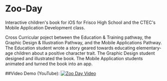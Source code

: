 # Zoo-Day
Interactive children's book for iOS for Frisco High School and the CTEC's Mobile Application Development class.

Cross Curricular poject between the Education & Training pathway, the Graphic Design & Illustration Pathway,
and the Mobile Applications Pathway. The Education student wrote a story geared towards educating elementary-age
children about a positive character trait. The Graphic Design student designed and illustrated the book. The Mobile
Application students animated and turned the book into an app.

##Video Demo (YouTube):
[![Zoo Day Video](http://img.youtube.com/vi/t2s5rteQ4Cw/0.jpg)](http://www.youtube.com/watch?v=t2s5rteQ4Cw "Zoo Day Demo")
